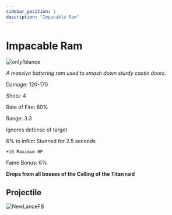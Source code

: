 ```yaml
---
sidebar_position: 1
description: "Impacable Ram"
---
```


# Impacable Ram

![onlyfblance](https://vwiki.valorserver.com/api/item/picture/implacable%20ram)

<i>A massive battering ram used to smash down sturdy castle doors.</i>

Damage: 120-170

Shots: 4

Rate of Fire: 80%

Range: 3.3

Ignores defense of target

6% to inflict Stunned for 2.5 seconds

    +10 Maximum HP

Fame Bonus: 6%

**Drops from all bosses of the Calling of the Titan raid**

## Projectile

![NewLanceFB](https://i.imgur.com/AZ5HaQp.png)
